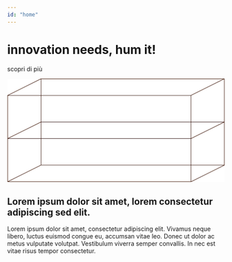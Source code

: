 ```yaml
---
id: "home"
---
```


# innovation needs, hum it!

<AlignRight>
  <GenericLink to="/zone">scopri di più</GenericLink>
</AlignRight>

![box](../src/assets/images/home-box.png)

<HomeBody>

## Lorem ipsum dolor sit amet, lorem consectetur adipiscing sed elit.

Lorem ipsum dolor sit amet, consectetur adipiscing elit. Vivamus neque libero, luctus euismod congue eu, accumsan vitae leo. Donec ut dolor ac metus vulputate volutpat. Vestibulum viverra semper convallis. In nec est vitae risus tempor consectetur.

</HomeBody>

